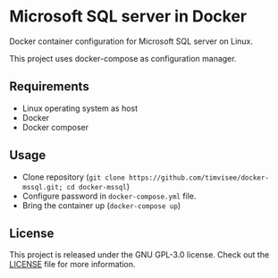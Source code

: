 # Microsoft SQL server in Docker
Docker container configuration for Microsoft SQL server on Linux.

This project uses docker-compose as configuration manager.

## Requirements
* Linux operating system as host
* Docker
* Docker composer

## Usage
* Clone repository (`git clone https://github.com/timvisee/docker-mssql.git; cd docker-mssql`)
* Configure password in `docker-compose.yml` file.
* Bring the container up (`docker-compose up`)

## License
This project is released under the GNU GPL-3.0 license. Check out the [LICENSE](LICENSE) file for more information.
